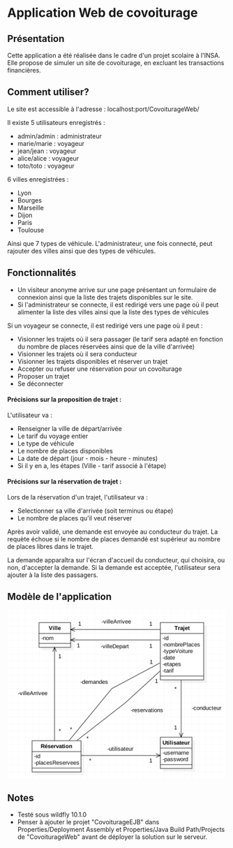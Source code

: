 # Application Web de covoiturage

## Présentation
Cette application a été réalisée dans le cadre d'un projet scolaire à l'INSA. Elle propose de simuler un site de covoiturage, en excluant les transactions financières.

## Comment utiliser?

Le site est accessible à l'adresse : localhost:port/CovoiturageWeb/

Il existe 5 utilisateurs enregistrés :
- admin/admin : administrateur
- marie/marie : voyageur
- jean/jean : voyageur
- alice/alice : voyageur
- toto/toto : voyageur

6 villes enregistrées :
- Lyon
- Bourges
- Marseille
- Dijon
- Paris
- Toulouse

Ainsi que 7 types de véhicule.
L'administrateur, une fois connecté, peut rajouter des villes ainsi que des types de véhicules.

## Fonctionnalités
- Un visiteur anonyme arrive sur une page présentant un formulaire de connexion ainsi que la liste des trajets disponibles sur le site.
- Si l'administrateur se connecte, il est redirigé vers une page où il peut alimenter la liste des villes ainsi que la liste des types de véhicules

Si un voyageur se connecte, il est redirigé vers une page où il peut :
- Visionner les trajets où il sera passager (le tarif sera adapté en fonction du nombre de places réservées ainsi que de la ville d'arrivée)
- Visionner les trajets où il sera conducteur
- Visionner les trajets disponibles et réserver un trajet
- Accepter ou refuser une réservation pour un covoiturage
- Proposer un trajet
- Se déconnecter

#### Précisions sur la proposition de trajet : 
L'utilisateur va :
- Renseigner la ville de départ/arrivée
- Le tarif du voyage entier
- Le type de véhicule
- Le nombre de places disponibles
- La date de départ (jour - mois - heure - minutes)
- Si il y en a, les étapes (Ville - tarif associé à l'étape)

#### Précisions sur la réservation de trajet :
Lors de la réservation d'un trajet, l'utilisateur va : 
- Selectionner sa ville d'arrivée (soit terminus ou étape)
- Le nombre de places qu'il veut réserver

Après avoir validé, une demande est envoyée au conducteur du trajet. La requète échoue si le nombre de places demandé est supérieur au nombre de places libres dans le trajet.

La demande apparaîtra sur l'écran d'accueil du conducteur, qui choisira, ou non, d'accepter la demande. Si la demande est acceptée, l'utilisateur sera ajouter à la liste des passagers.

## Modèle de l'application

![alt text](https://github.com/arnaudmdr/covoiturage/blob/master/modele_appli.png "Modèle")

## Notes

- Testé sous wildfly 10.1.0
- Penser à ajouter le projet "CovoiturageEJB" dans Properties/Deployment Assembly et Properties/Java Build Path/Projects de "CovoiturageWeb" avant de déployer la solution sur le serveur.